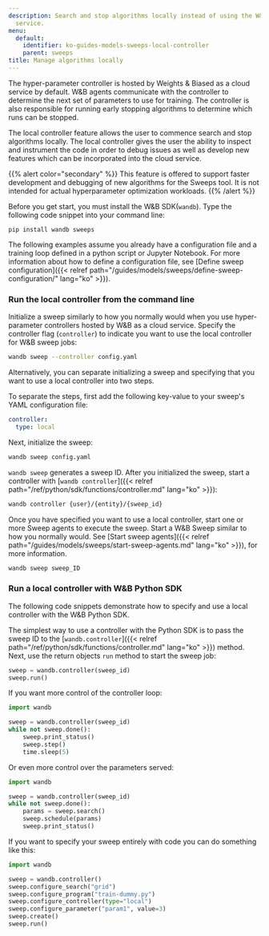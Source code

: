 ```yaml
---
description: Search and stop algorithms locally instead of using the W&B cloud-hosted
  service.
menu:
  default:
    identifier: ko-guides-models-sweeps-local-controller
    parent: sweeps
title: Manage algorithms locally
---
```


The hyper-parameter controller is hosted by Weights & Biased as a cloud service by default. W&B agents communicate with the controller to determine the next set of parameters to use for training. The controller is also responsible for running early stopping algorithms to determine which runs can be stopped.

The local controller feature allows the user to commence search and stop algorithms locally. The local controller gives the user the ability to inspect and instrument the code in order to debug issues as well as develop new features which can be incorporated into the cloud service.

{{% alert color="secondary" %}}
This feature is offered to support faster development and debugging of new algorithms for the Sweeps tool. It is not intended for actual hyperparameter optimization workloads.
{{% /alert %}}

Before you get start, you must install the W&B SDK(`wandb`). Type the following code snippet into your command line:

```
pip install wandb sweeps 
```

The following examples assume you already have a configuration file and a training loop defined in a python script or Jupyter Notebook. For more information about how to define a configuration file, see [Define sweep configuration]({{< relref path="/guides/models/sweeps/define-sweep-configuration/" lang="ko" >}}).

### Run the local controller from the command line

Initialize a sweep similarly to how you normally would when you use hyper-parameter controllers hosted by W&B as a cloud service. Specify the controller flag (`controller`) to indicate you want to use the local controller for W&B sweep jobs:

```bash
wandb sweep --controller config.yaml
```

Alternatively, you can separate initializing a sweep and specifying that you want to use a local controller into two steps.

To separate the steps, first add the following key-value to your sweep's YAML configuration file:

```yaml
controller:
  type: local
```

Next, initialize the sweep:

```bash
wandb sweep config.yaml
```

`wandb sweep` generates a sweep ID. After you initialized the sweep, start a controller with [`wandb controller`]({{< relref path="/ref/python/sdk/functions/controller.md" lang="ko" >}}):

```bash
wandb controller {user}/{entity}/{sweep_id}
```

Once you have specified you want to use a local controller, start one or more Sweep agents to execute the sweep. Start a W&B Sweep similar to how you normally would. See [Start sweep agents]({{< relref path="/guides/models/sweeps/start-sweep-agents.md" lang="ko" >}}), for more information.

```bash
wandb sweep sweep_ID
```

### Run a local controller with W&B Python SDK

The following code snippets demonstrate how to specify and use a local controller with the W&B Python SDK.

The simplest way to use a controller with the Python SDK is to pass the sweep ID to the [`wandb.controller`]({{< relref path="/ref/python/sdk/functions/controller.md" lang="ko" >}}) method. Next, use the return objects `run` method to start the sweep job:

```python
sweep = wandb.controller(sweep_id)
sweep.run()
```

If you want more control of the controller loop:

```python
import wandb

sweep = wandb.controller(sweep_id)
while not sweep.done():
    sweep.print_status()
    sweep.step()
    time.sleep(5)
```

Or even more control over the parameters served:

```python
import wandb

sweep = wandb.controller(sweep_id)
while not sweep.done():
    params = sweep.search()
    sweep.schedule(params)
    sweep.print_status()
```

If you want to specify your sweep entirely with code you can do something like this:

```python
import wandb

sweep = wandb.controller()
sweep.configure_search("grid")
sweep.configure_program("train-dummy.py")
sweep.configure_controller(type="local")
sweep.configure_parameter("param1", value=3)
sweep.create()
sweep.run()
```